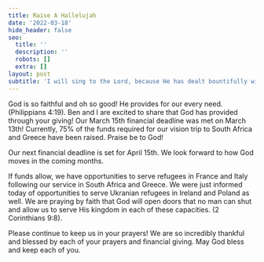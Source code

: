 ```yaml
---
title: Raise A Hallelujah
date: '2022-03-18'
hide_header: false
seo:
  title: ''
  description: ''
  robots: []
  extra: []
layout: post
subtitle: 'I will sing to the Lord, because He has dealt bountifully with me. Psalm 13:6'
---
```

God is so faithful and oh so good! He provides for our every need. (Philippians 4:19). Ben and I are excited to share that God has provided through your giving! Our March 15th financial deadline was met on March 13th! Currently, 75% of the funds required for our vision trip to South Africa and Greece have been raised. Praise be to God!

Our next financial deadline is set for April 15th. We look forward to how God moves in the coming months.

If funds allow, we have opportunities to serve refugees in France and Italy following our service in South Africa and Greece. We were just informed today of opportunities to serve Ukranian refugees in Ireland and Poland as well. We are praying by faith that God will open doors that no man can shut and allow us to serve His kingdom in each of these capacities. (2 Corinthians 9:8).

Please continue to keep us in your prayers! We are so incredibly thankful and blessed by each of your prayers and financial giving. May God bless and keep each of you.

